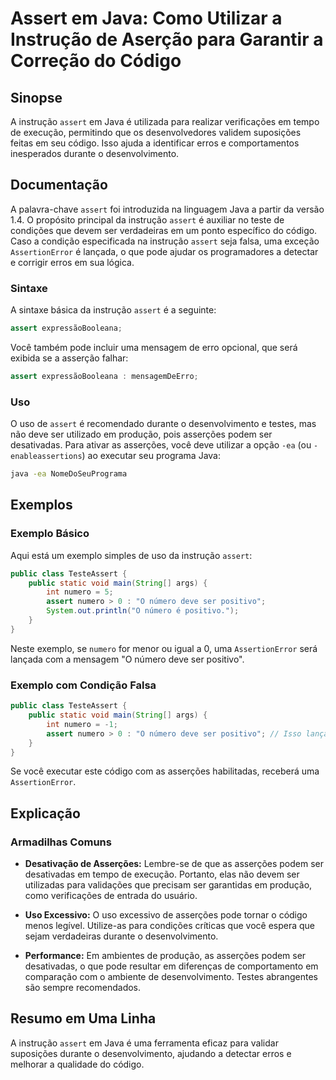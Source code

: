 <!--
Meta Description: # Assert em Java: Como Utilizar a Instrução de Aserção para Garantir a Correção do Código ## Sinopse A instrução `assert` em Java é utilizada para rea...
Meta Keywords: assert, java, ser, que, instrução
-->

# Assert em Java: Como Utilizar a Instrução de Aserção para Garantir a Correção do Código

## Sinopse
A instrução `assert` em Java é utilizada para realizar verificações em tempo de execução, permitindo que os desenvolvedores validem suposições feitas em seu código. Isso ajuda a identificar erros e comportamentos inesperados durante o desenvolvimento.

## Documentação
A palavra-chave `assert` foi introduzida na linguagem Java a partir da versão 1.4. O propósito principal da instrução `assert` é auxiliar no teste de condições que devem ser verdadeiras em um ponto específico do código. Caso a condição especificada na instrução `assert` seja falsa, uma exceção `AssertionError` é lançada, o que pode ajudar os programadores a detectar e corrigir erros em sua lógica.

### Sintaxe
A sintaxe básica da instrução `assert` é a seguinte:

```java
assert expressãoBooleana;
```

Você também pode incluir uma mensagem de erro opcional, que será exibida se a asserção falhar:

```java
assert expressãoBooleana : mensagemDeErro;
```

### Uso
O uso de `assert` é recomendado durante o desenvolvimento e testes, mas não deve ser utilizado em produção, pois asserções podem ser desativadas. Para ativar as asserções, você deve utilizar a opção `-ea` (ou `-enableassertions`) ao executar seu programa Java:

```bash
java -ea NomeDoSeuPrograma
```

## Exemplos
### Exemplo Básico
Aqui está um exemplo simples de uso da instrução `assert`:

```java
public class TesteAssert {
    public static void main(String[] args) {
        int numero = 5;
        assert numero > 0 : "O número deve ser positivo";
        System.out.println("O número é positivo.");
    }
}
```

Neste exemplo, se `numero` for menor ou igual a 0, uma `AssertionError` será lançada com a mensagem "O número deve ser positivo".

### Exemplo com Condição Falsa
```java
public class TesteAssert {
    public static void main(String[] args) {
        int numero = -1;
        assert numero > 0 : "O número deve ser positivo"; // Isso lançará uma AssertionError
    }
}
```

Se você executar este código com as asserções habilitadas, receberá uma `AssertionError`.

## Explicação
### Armadilhas Comuns
- **Desativação de Asserções:** Lembre-se de que as asserções podem ser desativadas em tempo de execução. Portanto, elas não devem ser utilizadas para validações que precisam ser garantidas em produção, como verificações de entrada do usuário.
  
- **Uso Excessivo:** O uso excessivo de asserções pode tornar o código menos legível. Utilize-as para condições críticas que você espera que sejam verdadeiras durante o desenvolvimento.

- **Performance:** Em ambientes de produção, as asserções podem ser desativadas, o que pode resultar em diferenças de comportamento em comparação com o ambiente de desenvolvimento. Testes abrangentes são sempre recomendados.

## Resumo em Uma Linha
A instrução `assert` em Java é uma ferramenta eficaz para validar suposições durante o desenvolvimento, ajudando a detectar erros e melhorar a qualidade do código.